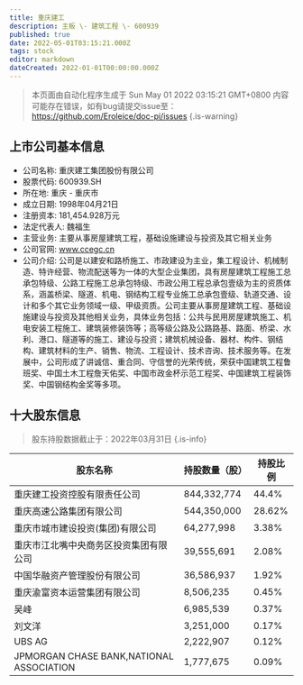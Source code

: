 ```yaml
---
title: 重庆建工
description: 主板 \- 建筑工程 \- 600939
published: true
date: 2022-05-01T03:15:21.000Z
tags: stock
editor: markdown
dateCreated: 2022-01-01T00:00:00.000Z
---
```


> 本页面由自动化程序生成于 Sun May 01 2022 03:15:21 GMT+0800
> 内容可能存在错误，如有bug请提交issue至：https://github.com/Eroleice/doc-pi/issues
{.is-warning}

## 上市公司基本信息
- 公司名称: 重庆建工集团股份有限公司
- 股票代码: 600939.SH
- 所在地: 重庆 - 重庆市
- 成立日期: 1998年04月21日
- 注册资本: 181,454.928万元
- 法定代表人: 魏福生
- 主营业务: 主要从事房屋建筑工程，基础设施建设与投资及其它相关业务
- 公司官网: www.ccegc.cn
- 公司介绍: 公司是以建安和路桥施工、市政建设为主业，集工程设计、机械制造、特许经营、物流配送等为一体的大型企业集团，具有房屋建筑工程施工总承包特级、公路工程施工总承包特级、市政公用工程总承包壹级为主的资质体系，涵盖桥梁、隧道、机电、钢结构工程专业施工总承包壹级、轨道交通、设计和多个其它业务领域一级、甲级资质。公司主要从事房屋建筑工程、基础设施建设与投资及其他相关业务，具体业务包括：公共与民用房屋建筑施工、机电安装工程施工、建筑装修装饰等；高等级公路及公路路基、路面、桥梁、水利、港口、隧道等的施工、建设与投资；建筑机械设备、器材、构件、钢结构、建筑材料的生产、销售、物流、工程设计、技术咨询、技术服务等。在发展中，公司形成了讲诚信、重合同、守信誉的光荣传统，荣获中国建筑工程鲁班奖、中国土木工程詹天佑奖、中国市政金杯示范工程奖、中国建筑工程装饰奖、中国钢结构金奖等多项。


## 十大股东信息
> 股东持股数据截止于：2022年03月31日
{.is-info}

| 股东名称 | 持股数量（股） | 持股比例 |
| --- | --- | --- |
| 重庆建工投资控股有限责任公司 | 844,332,774 | 44.4% |
| 重庆高速公路集团有限公司 | 544,350,000 | 28.62% |
| 重庆市城市建设投资(集团)有限公司 | 64,277,998 | 3.38% |
| 重庆市江北嘴中央商务区投资集团有限公司 | 39,555,691 | 2.08% |
| 中国华融资产管理股份有限公司 | 36,586,937 | 1.92% |
| 重庆渝富资本运营集团有限公司 | 8,506,235 | 0.45% |
| 吴峰 | 6,985,539 | 0.37% |
| 刘文洋 | 3,251,000 | 0.17% |
| UBS AG | 2,222,907 | 0.12% |
| JPMORGAN CHASE BANK,NATIONAL ASSOCIATION | 1,777,675 | 0.09% |




